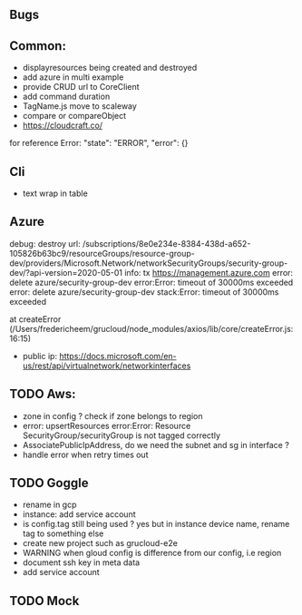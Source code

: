 ## Bugs

## Common:

- displayresources being created and destroyed
- add azure in multi example
- provide CRUD url to CoreClient
- add command duration
- TagName.js move to scaleway
- compare or compareObject
- https://cloudcraft.co/

for reference Error:
"state": "ERROR",
"error": {}

## Cli

- text wrap in table

## Azure

debug: destroy url: /subscriptions/8e0e234e-8384-438d-a652-105826b63bc9/resourceGroups/resource-group-dev/providers/Microsoft.Network/networkSecurityGroups/security-group-dev/?api-version=2020-05-01
info: tx https://management.azure.com
error: delete azure/security-group-dev error:Error: timeout of 30000ms exceeded
error: delete azure/security-group-dev stack:Error: timeout of 30000ms exceeded

at createError (/Users/fredericheem/grucloud/node_modules/axios/lib/core/createError.js:16:15)

- public ip: https://docs.microsoft.com/en-us/rest/api/virtualnetwork/networkinterfaces

## TODO Aws:

- zone in config ? check if zone belongs to region
- error: upsertResources error:Error: Resource SecurityGroup/securityGroup is not tagged correctly
- AssociatePublicIpAddress, do we need the subnet and sg in interface ?
- handle error when retry times out

## TODO Goggle

- rename in gcp
- instance: add service account
- is config.tag still being used ? yes but in instance device name, rename tag to something else
- create new project such as grucloud-e2e
- WARNING when gloud config is difference from our config, i.e region
- document ssh key in meta data
- add service account

## TODO Mock
